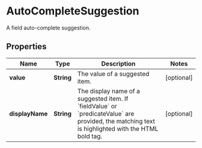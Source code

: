 

# AutoCompleteSuggestion

A field auto-complete suggestion.

## Properties

Name | Type | Description | Notes
------------ | ------------- | ------------- | -------------
**value** | **String** | The value of a suggested item. |  [optional]
**displayName** | **String** | The display name of a suggested item. If &#x60;fieldValue&#x60; or &#x60;predicateValue&#x60; are provided, the matching text is highlighted with the HTML bold tag. |  [optional]



